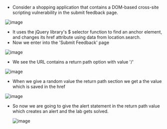 - Consider a shopping application that contains a DOM-based cross-site scripting vulnerability in the submit feedback page.

![image](https://github.com/Akhilkj123/Portswigger/assets/65653010/2ab503b2-0e15-4b61-9b96-37a36c6ae191)

- It uses the jQuery library's $ selector function to find an anchor element, and changes its href attribute using data from location.search.
- Now we enter into the 'Submit Feedback' page

![image](https://github.com/Akhilkj123/Portswigger/assets/65653010/bc980977-d3f4-4b57-9518-8394f5ede2d7)

- We see the URL contains a return path option with value '/'

![image](https://github.com/Akhilkj123/Portswigger/assets/65653010/535f5248-1629-4f3d-9551-7b7ebbdc7f23)

-  When we give a random value the return path section we get a the value which is saved in the href

![image](https://github.com/Akhilkj123/Portswigger/assets/65653010/bf58a060-b5c0-41b3-aba0-088c7a34f67b)

- So now we are going to give the alert statement in the return path value which creates an alert and the lab gets solved.

  ![image](https://github.com/Akhilkj123/Portswigger/assets/65653010/484362ec-1e9a-4d2a-a470-5627fe68b74f)

